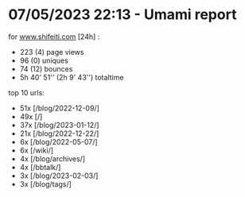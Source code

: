 # 07/05/2023 22:13 - Umami report
for www.shifeiti.com [24h] :

 - 223 (4) page views
 - 96 (0) uniques
 - 74 (12) bounces
 - 5h 40' 51'' (2h 9' 43'') totaltime


top 10 urls:
 - 51x [/blog/2022-12-09/]
 - 49x [/]
 - 37x [/blog/2023-01-12/]
 - 21x [/blog/2022-12-22/]
 - 6x [/blog/2022-05-07/]
 - 6x [/wiki/]
 - 4x [/blog/archives/]
 - 4x [/bbtalk/]
 - 3x [/blog/2023-02-03/]
 - 3x [/blog/tags/]


